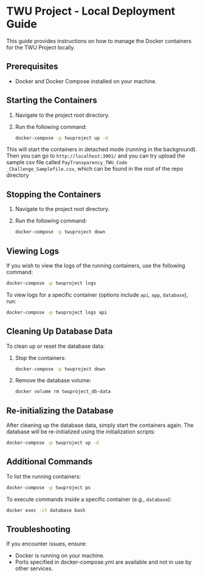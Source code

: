 # TWU Project - Local Deployment Guide

This guide provides instructions on how to manage the Docker containers for the TWU Project locally.

## Prerequisites

- Docker and Docker Compose installed on your machine.

## Starting the Containers

1. Navigate to the project root directory.
2. Run the following command:

   ```bash
   docker-compose -p twuproject up -d
   ``` 
This will start the containers in detached mode (running in the background).
Then you can go to `http://localhost:3001/` and you can try upload the sample csv file called `PayTransparency_TWU_Code _Challenge_Samplefile.csv`, which can be found in the root of the repo directory

## Stopping the Containers

1. Navigate to the project root directory.
2. Run the following command:

   ```bash
   docker-compose -p twuproject down
   ```  
## Viewing Logs
If you wish to view the logs of the running containers, use the following command:

   ```bash
   docker-compose -p twuproject logs
   ``` 
To view logs for a specific container (options include `api`, `app`, `database`), run:

   ```bash
   docker-compose -p twuproject logs api
   ``` 

## Cleaning Up Database Data
To clean up or reset the database data:
1. Stop the containers:
   ```bash
   docker-compose -p twuproject down
   ``` 
2. Remove the database volume:
   ```bash
   docker volume rm twuproject_db-data
   ```

## Re-initializing the Database
After cleaning up the database data, simply start the containers again. The database will be re-initialized using the initialization scripts:
   ```bash
   docker-compose -p twuproject up -d
   ```

## Additional Commands
To list the running containers:
   ```bash
   docker-compose -p twuproject ps
   ```
To execute commands inside a specific container (e.g., `database`):
   ```bash
   docker exec -it database bash
   ```

## Troubleshooting
If you encounter issues, ensure:

- Docker is running on your machine.
- Ports specified in docker-compose.yml are available and not in use by other services.
